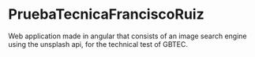 # PruebaTecnicaFranciscoRuiz
Web application made in angular that consists of an image search engine using the unsplash api, for the technical test of GBTEC.
